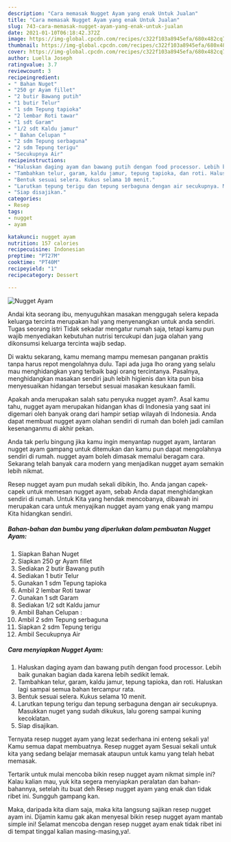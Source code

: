 ```yaml
---
description: "Cara memasak Nugget Ayam yang enak Untuk Jualan"
title: "Cara memasak Nugget Ayam yang enak Untuk Jualan"
slug: 743-cara-memasak-nugget-ayam-yang-enak-untuk-jualan
date: 2021-01-10T06:18:42.372Z
image: https://img-global.cpcdn.com/recipes/c322f103a8945efa/680x482cq70/nugget-ayam-foto-resep-utama.jpg
thumbnail: https://img-global.cpcdn.com/recipes/c322f103a8945efa/680x482cq70/nugget-ayam-foto-resep-utama.jpg
cover: https://img-global.cpcdn.com/recipes/c322f103a8945efa/680x482cq70/nugget-ayam-foto-resep-utama.jpg
author: Luella Joseph
ratingvalue: 3.7
reviewcount: 3
recipeingredient:
- " Bahan Nuget"
- "250 gr Ayam fillet"
- "2 butir Bawang putih"
- "1 butir Telur"
- "1 sdm Tepung tapioka"
- "2 lembar Roti tawar"
- "1 sdt Garam"
- "1/2 sdt Kaldu jamur"
- " Bahan Celupan "
- "2 sdm Tepung serbaguna"
- "2 sdm Tepung terigu"
- "Secukupnya Air"
recipeinstructions:
- "Haluskan daging ayam dan bawang putih dengan food processor. Lebih baik gunakan bagian dada karena lebih sedikit lemak."
- "Tambahkan telur, garam, kaldu jamur, tepung tapioka, dan roti. Haluskan lagi sampai semua bahan tercampur rata."
- "Bentuk sesuai selera. Kukus selama 10 menit."
- "Larutkan tepung terigu dan tepung serbaguna dengan air secukupnya. Masukkan nuget yang sudah dikukus, lalu goreng sampai kuning kecoklatan."
- "Siap disajikan."
categories:
- Resep
tags:
- nugget
- ayam

katakunci: nugget ayam 
nutrition: 157 calories
recipecuisine: Indonesian
preptime: "PT27M"
cooktime: "PT40M"
recipeyield: "1"
recipecategory: Dessert

---
```



![Nugget Ayam](https://img-global.cpcdn.com/recipes/c322f103a8945efa/680x482cq70/nugget-ayam-foto-resep-utama.jpg)

Andai kita seorang ibu, menyuguhkan masakan menggugah selera kepada keluarga tercinta merupakan hal yang menyenangkan untuk anda sendiri. Tugas seorang istri Tidak sekadar mengatur rumah saja, tetapi kamu pun wajib menyediakan kebutuhan nutrisi tercukupi dan juga olahan yang dikonsumsi keluarga tercinta wajib sedap.

Di waktu  sekarang, kamu memang mampu memesan panganan praktis tanpa harus repot mengolahnya dulu. Tapi ada juga lho orang yang selalu mau menghidangkan yang terbaik bagi orang tercintanya. Pasalnya, menghidangkan masakan sendiri jauh lebih higienis dan kita pun bisa menyesuaikan hidangan tersebut sesuai masakan kesukaan famili. 



Apakah anda merupakan salah satu penyuka nugget ayam?. Asal kamu tahu, nugget ayam merupakan hidangan khas di Indonesia yang saat ini digemari oleh banyak orang dari hampir setiap wilayah di Indonesia. Anda dapat membuat nugget ayam olahan sendiri di rumah dan boleh jadi camilan kesenanganmu di akhir pekan.

Anda tak perlu bingung jika kamu ingin menyantap nugget ayam, lantaran nugget ayam gampang untuk ditemukan dan kamu pun dapat mengolahnya sendiri di rumah. nugget ayam boleh dimasak memalui beragam cara. Sekarang telah banyak cara modern yang menjadikan nugget ayam semakin lebih nikmat.

Resep nugget ayam pun mudah sekali dibikin, lho. Anda jangan capek-capek untuk memesan nugget ayam, sebab Anda dapat menghidangkan sendiri di rumah. Untuk Kita yang hendak mencobanya, dibawah ini merupakan cara untuk menyajikan nugget ayam yang enak yang mampu Kita hidangkan sendiri.

<!--inarticleads1-->

##### Bahan-bahan dan bumbu yang diperlukan dalam pembuatan Nugget Ayam:

1. Siapkan  Bahan Nuget
1. Siapkan 250 gr Ayam fillet
1. Sediakan 2 butir Bawang putih
1. Sediakan 1 butir Telur
1. Gunakan 1 sdm Tepung tapioka
1. Ambil 2 lembar Roti tawar
1. Gunakan 1 sdt Garam
1. Sediakan 1/2 sdt Kaldu jamur
1. Ambil  Bahan Celupan :
1. Ambil 2 sdm Tepung serbaguna
1. Siapkan 2 sdm Tepung terigu
1. Ambil Secukupnya Air




<!--inarticleads2-->

##### Cara menyiapkan Nugget Ayam:

1. Haluskan daging ayam dan bawang putih dengan food processor. Lebih baik gunakan bagian dada karena lebih sedikit lemak.
1. Tambahkan telur, garam, kaldu jamur, tepung tapioka, dan roti. Haluskan lagi sampai semua bahan tercampur rata.
1. Bentuk sesuai selera. Kukus selama 10 menit.
1. Larutkan tepung terigu dan tepung serbaguna dengan air secukupnya. Masukkan nuget yang sudah dikukus, lalu goreng sampai kuning kecoklatan.
1. Siap disajikan.




Ternyata resep nugget ayam yang lezat sederhana ini enteng sekali ya! Kamu semua dapat membuatnya. Resep nugget ayam Sesuai sekali untuk kita yang sedang belajar memasak ataupun untuk kamu yang telah hebat memasak.

Tertarik untuk mulai mencoba bikin resep nugget ayam nikmat simple ini? Kalau kalian mau, yuk kita segera menyiapkan peralatan dan bahan-bahannya, setelah itu buat deh Resep nugget ayam yang enak dan tidak ribet ini. Sungguh gampang kan. 

Maka, daripada kita diam saja, maka kita langsung sajikan resep nugget ayam ini. Dijamin kamu gak akan menyesal bikin resep nugget ayam mantab simple ini! Selamat mencoba dengan resep nugget ayam enak tidak ribet ini di tempat tinggal kalian masing-masing,ya!.

